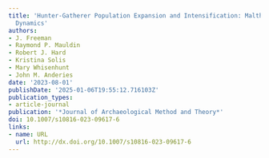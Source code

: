 ```yaml
---
title: 'Hunter-Gatherer Population Expansion and Intensification: Malthusian and Boserupian
  Dynamics'
authors:
- J. Freeman
- Raymond P. Mauldin
- Robert J. Hard
- Kristina Solis
- Mary Whisenhunt
- John M. Anderies
date: '2023-08-01'
publishDate: '2025-01-06T19:55:12.716103Z'
publication_types:
- article-journal
publication: '*Journal of Archaeological Method and Theory*'
doi: 10.1007/s10816-023-09617-6
links:
- name: URL
  url: http://dx.doi.org/10.1007/s10816-023-09617-6
---
```

